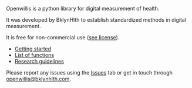 Openwillis is a python library for digital measurement of health.

It was developed by BklynHlth to establish standardized methods in digital measurement.

It is free for non-commercial use ([see license](https://github.com/bklynhlth/openwillis/blob/main/LICENSE.txt)).

* [Getting started](https://github.com/bklynhlth/openwillis/wiki/1.-Getting-started)
* [List of functions](https://github.com/bklynhlth/openwillis/wiki/2.-List-of-functions)
* [Research guidelines](https://github.com/bklynhlth/openwillis/wiki/3.-Research-guidelines)

Please report any issues using the [Issues](https://github.com/bklynhlth/openwillis/issues) tab or get in touch through openwillis@bklynhlth.com.
